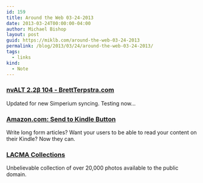 ```yaml
---
id: 159
title: Around the Web 03-24-2013
date: 2013-03-24T00:00:00-04:00
author: Michael Bishop
layout: post
guid: https://miklb.com/around-the-web-03-24-2013
permalink: /blog/2013/03/24/around-the-web-03-24-2013/
tags:
  - links
kind:
  - Note
---
```

<h3 id="nvalt-22-104---brettterpstracomhttpbrettterpstracom20130324nvalt-2-point-2-beta-104"><a href="http://brettterpstra.com/2013/03/24/nvalt-2-point-2-beta-104/">​n​v​A​L​T​ ​2​.​2​β​ ​1​0​4​ ​-​ ​B​r​e​t​t​T​e​r​p​s​t​r​a​.​c​o​m</a></h3>
<p>Updated for new Simperium syncing. Testing now…</p>
<h3 id="amazoncom-send-to-kindle-buttonhttpwwwamazoncomgpsendtokindledevelopersbutton"><a href="http://www.amazon.com/gp/sendtokindle/developers/button">​A​m​a​z​o​n​.​c​o​m​:​ ​S​e​n​d​ ​t​o​ ​K​i​n​d​l​e​ ​B​u​t​t​o​n</a></h3>
<p>Write long form articles? Want your users to be able to read your content on their Kindle? Now they can.</p>
<h3 id="lacma-collectionshttpcollectionslacmaorg"><a href="http://collections.lacma.org/">​L​A​C​M​A​ ​C​o​l​l​e​c​t​i​o​n​s</a></h3>
<p>Unbelievable collection of over 20,000 photos available to the public domain.</p>